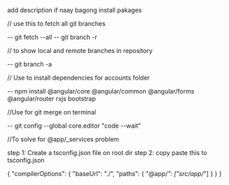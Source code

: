 add description if naay bagong install pakages

// use this to fetch all git branches

-- git fetch --all
-- git branch -r

// to show local and remote branches in repository

-- git branch -a

// Use to install dependencies for accounts folder

-- npm install @angular/core @angular/common @angular/forms @angular/router rxjs bootstrap

//Use for git merge on terminal

-- git config --global core.editor "code --wait"

//To solve for @app/_services problem

step 1: Create a tsconfig.json file on root dir
step 2: copy paste this to tsconfig.json

{
  "compilerOptions": {
    "baseUrl": "./",
    "paths": {
      "@app/*": ["src/app/*"]
    }
  }
}

